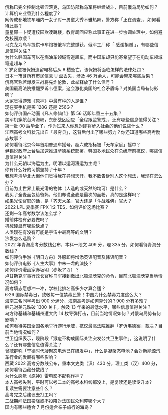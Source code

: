 俄称已完全控制北顿涅茨克，乌国防部称乌军将继续战斗，目前俄乌局势如何？  
计算机专业香到什么程度了?  
网传成都地铁车厢内一女子对一男童大秀不雅热舞，警方称「正在调查」，如何看待此事？  
童星邵一卜疑遭校园欺凌跳楼，教育局回应称此事正在进一步协调处理中，如何避免校园欺凌？  
马克龙为乌军提供卡车炮被俄军完整缴获，俄军工厂称「 感谢捐赠 」，有哪些信息值得关注？  
为什么韩国车可以在燃油车领域弯道超车，而中国车却只能寄希望于在电动车领域弯道超车？  
2 岁女童被保姆遗留电梯后从 8 楼坠亡，该保姆将面临怎样的法律处罚？  
日本一市含所有市民信息 U 盘丢失，涉及 46 万余人，可能会带来哪些后果？  
俄高官称若爆发三战将先炸伦敦，此举释放了什么信号？  
美国最高法院推翻罗诉韦德案，这会激化美国的社会矛盾吗？对美国当局有何影响？  
大家觉得游戏《原神》中最有种的人是谁？  
现在买手机是买 128G 还是 256G？  
如何评价国产动画《凡人修仙传》第 56 话即年番三十五集？  
美军机穿航台湾海峡，东部战区回应「全程跟监警戒」，还有哪些信息值得关注？  
第一批 00 后毕业了，作为过来人你想对即将步入社会的他们说些什么？  
江西高考文科状元出自「最穷县」，这背后付出了哪些努力？你还知道哪些高考励志故事？  
如何看待北京今年首期普通车摇号，超六成指标被「无车家庭」摇中？  
尹锡悦政府上台后加速推进萨德系统部署，韩国多地民众在总统府前抗议，哪些信息值得关注？  
为什么元朝以海运为主，明清以运河漕运为主呢？  
你有什么好的习惯坚持了十年？  
我想考清华北大但他们觉得我在异想天开，我不敢告诉别人这个想法，我现在怎么办？  
目前为止世界上最光滑的物体（人造的或天然的均可）是什么？  
我买了全麦面包给爸妈，他们却说全麦是最次的面粉，真的是这样吗？  
如果光论官职的话，是「齐天大圣」官大还是「斗战胜佛」官大？  
2022 LPL 夏季赛 FPX 1:2 TES，如何评价这场比赛？  
还剩一年高考数学该怎么学？  
婚前体检有必要做吗？  
机械硬盘有哪些缺点？  
人类现在有没有可能是宇宙中最高等的文明？  
沙发怎么选购？  
2022 年青海高考分数线公布，本科一段文 409 分，理 335 分，如何看待青海分数线？  
如何评价手游《明日方舟》外服即将增添英语配音及韩语配音？  
如何评价电影《人生大事》中朱一龙的演技？  
如何评价漫画家赤坂明（赤坂アカ）？  
卢甘斯克军事行政长官称乌军接到撤出北顿涅茨克的命令，目前北顿涅茨克当地情况如何？  
高考填志愿想冲一冲，学校比排名高多少才算合适？  
6·26 国际禁毒日，致敬每一位禁毒民警！中国为什么禁毒力度这么大？  
海南三名同学考出 900 分满分，海南高考是如何算分的？900 分有多难？  
韩元对美元跌破 1300 关卡，触及 13 年来的最低水平，哪些信息值得关注？  
乌方称基辅和基辅州遭大约 14 枚导弹打击，目前当地情况如何？对俄乌局势有何影响？  
如何看待美国全国各地举行游行示威，抗议最高法院推翻「罗诉韦德案」裁决？目前当地情况如何？  
世卫组织表示，现阶段「猴痘不构成国际关注突发公共卫生事件」，这说明了什么？还有哪些信息值得关注？  
曾毓群称「宁德时代凝聚态电池已在研发中」，什么是凝聚态电池？会对新能源汽车行业的发展有哪些影响？  
西藏 2022 高考分数线公布，重本文史类（汉）430 分，理工类（汉）400 分，如何看待西藏分数线？  
为什么感觉《原神》雷电影不配称作神？  
本人高考失利，平时可以考二本的高考本科线都没上，是复读还是读专升本?  
复读生需要注意些什么？  
高考完之后建议去打工吗？  
二战期间法国投降或不投降对法国民众利弊哪个大？  
国内有哪些适合 7 月份适合亲子旅行的海岛？  
